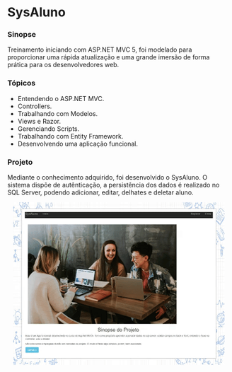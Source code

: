 # SysAluno

### Sinopse ###
<p> 
  Treinamento iniciando com ASP.NET MVC 5, foi modelado para proporcionar uma 
  rápida atualização e uma grande imersão de forma prática para os desenvolvedores web.
</p>

### Tópicos ###

* Entendendo o ASP.NET MVC.
* Controllers.
* Trabalhando com Modelos.
* Views e Razor.
* Gerenciando Scripts.
* Trabalhando com Entity Framework.
* Desenvolvendo uma aplicação funcional.


### Projeto ###

<p> 
Mediante o conhecimento adquirido, foi desenvolvido o SysAluno. O sistema dispõe de autênticação,
a persistência dos dados é realizado no SQL Server, podendo adicionar, editar, delhates e deletar aluno.
</p> 

<p align="center">
  <img src="https://github.com/Jeffconexion/SysAluno/blob/main/sysProject.gif" />
</p>
